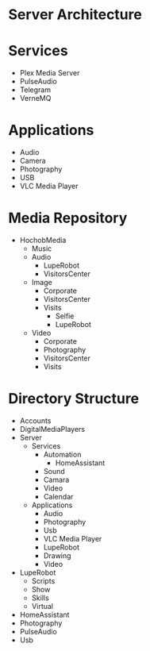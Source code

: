 # Server Architecture

# Services

- Plex Media Server
- PulseAudio
- Telegram
- VerneMQ

# Applications

- Audio
- Camera
- Photography
- USB
- VLC Media Player

# Media Repository

- HochobMedia
  - Music
  - Audio
    - LupeRobot
    - VisitorsCenter
  - Image
    - Corporate
    - VisitorsCenter
    - Visits
      - Selfie
      - LupeRobot
  - Video
    - Corporate
    - Photography
    - VisitorsCenter
    - Visits

# Directory Structure

- Accounts
- DigitalMediaPlayers
- Server
  - Services
    - Automation
      - HomeAssistant
    - Sound
    - Camara
    - Video
    - Calendar
  - Applications
    - Audio
    - Photography
    - Usb
    - VLC Media Player
    - LupeRobot
    - Drawing
    - Video
- LupeRobot
  - Scripts
  - Show
  - Skills
  - Virtual
- HomeAssistant
- Photography
- PulseAudio
- Usb
